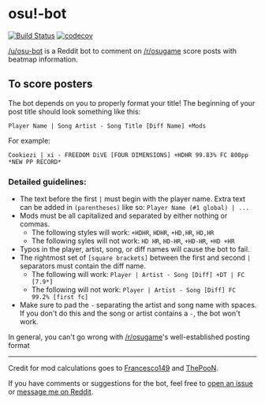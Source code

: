 # osu!-bot

[![Build Status](https://travis-ci.org/christopher-dG/osu-bot.svg?branch=master)](https://travis-ci.org/christopher-dG/osu-bot)
[![codecov](https://codecov.io/gh/christopher-dG/osu-bot/branch/master/graph/badge.svg)](https://codecov.io/gh/christopher-dG/osu-bot)

[/u/osu-bot](https://reddit.com/u/osu-bot) is a Reddit bot to comment on [/r/osugame](https://reddit.com/r/osugame) score posts with beatmap information.

## To score posters

The bot depends on you to properly format your title! The beginning of your post title should look something like this:
```
Player Name | Song Artist - Song Title [Diff Name] +Mods
```

For example:

```
Cookiezi | xi - FREEDOM DiVE [FOUR DIMENSIONS] +HDHR 99.83% FC 800pp *NEW PP RECORD*
```

### Detailed guidelines:

* The text before the first `|` must begin with the player name. Extra text can be added in `(parentheses)` like so:
  ```Player Name (#1 global) | ...```
* Mods must be all capitalized and separated by either nothing or commas.
  * The following styles will work: `+HDHR`, `HDHR`, `+HD,HR`, `HD,HR`
  * The following syles will not work: `HD HR`, `HD-HR`, `+HD-HR`, `+HD +HR`
* Typos in the player, artist, song, or diff names will cause the bot to fail.
* The rightmost set of `[square brackets]` between the first and second `|` separators must contain the diff name.
  * The following will work: ```Player | Artist - Song [Diff] +DT | FC [7.9*]```
  * The following will not work: ```Player | Artist - Song [Diff] FC 99.2% [first fc]```
* Make sure to pad the `-` separating the artist and song name with spaces.
If you don't do this and the song or artist contains a `-`, the bot won't work.

In general, you can't go wrong with [/r/osugame](https://reddit.com/r/osugme)'s well-established posting format
___

Credit for mod calculations goes to [Francesco149](https://github.com/Francesco149/oppai) and [ThePooN](https://github.com/ThePooN/osu-ModPropertiesCalculator).

If you have comments or suggestions for the bot, feel free to [open an issue](https://github.com/christopher-dG/osu-bot/issues/new) or [message me on Reddit](https://reddit.com/u/PM_ME_DOG_PICS_PLS).

